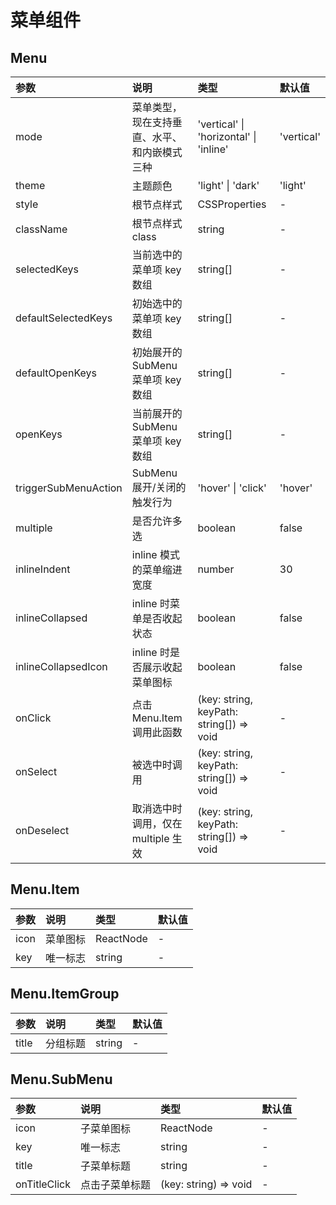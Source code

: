 # 菜单组件

## Menu

| 参数                 | 说明                                         | 类型                                     | 默认值     |
| :------------------- | :------------------------------------------- | :--------------------------------------- | :--------- |
| mode                 | 菜单类型，现在支持垂直、水平、和内嵌模式三种 | 'vertical' \| 'horizontal' \| 'inline'   | 'vertical' |
| theme                | 主题颜色                                     | 'light' \| 'dark'                        | 'light'    |
| style                | 根节点样式                                   | CSSProperties                            | -          |
| className            | 根节点样式class                              | string                                   | -          |
| selectedKeys         | 当前选中的菜单项 key 数组                    | string[]                                 | -          |
| defaultSelectedKeys  | 初始选中的菜单项 key 数组                    | string[]                                 | -          |
| defaultOpenKeys      | 初始展开的 SubMenu 菜单项 key 数组           | string[]                                 | -          |
| openKeys             | 当前展开的 SubMenu 菜单项 key 数组           | string[]                                 | -          |
| triggerSubMenuAction | SubMenu 展开/关闭的触发行为                  | 'hover' \| 'click'                       | 'hover'    |
| multiple             | 是否允许多选                                 | boolean                                  | false      |
| inlineIndent         | inline 模式的菜单缩进宽度                    | number                                   | 30         |
| inlineCollapsed      | inline 时菜单是否收起状态                    | boolean                                  | false      |
| inlineCollapsedIcon  | inline 时是否展示收起菜单图标                | boolean                                  | false      |
| onClick              | 点击 Menu.Item 调用此函数                    | (key: string, keyPath: string[]) => void | -          |
| onSelect             | 被选中时调用                                 | (key: string, keyPath: string[]) => void | -          |
| onDeselect           | 取消选中时调用，仅在 multiple 生效           | (key: string, keyPath: string[]) => void | -          |

## Menu.Item

| 参数 | 说明     | 类型      | 默认值 |
| :--- | :------- | :-------- | :----- |
| icon | 菜单图标 | ReactNode | -      |
| key  | 唯一标志 | string    | -      |

## Menu.ItemGroup

| 参数  | 说明     | 类型   | 默认值 |
| :---- | :------- | :----- | :----- |
| title | 分组标题 | string | -      |


## Menu.SubMenu

| 参数         | 说明           | 类型                  | 默认值 |
| :----------- | :------------- | :-------------------- | :----- |
| icon         | 子菜单图标     | ReactNode             | -      |
| key          | 唯一标志       | string                | -      |
| title        | 子菜单标题     | string                | -      |
| onTitleClick | 点击子菜单标题 | (key: string) => void | -      |

